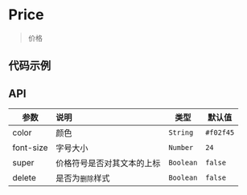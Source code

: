 # Price

> 价格

## 代码示例

<test></test>

<script>
  import test from '@/pages/demo/Price.vue';

  export default {
    components: {
      test
    }
  }
</script>

## API

| 参数 | 说明 | 类型 | 默认值 |
| ----|:-----| ---- | ---- |
| color | 颜色 | `String` | `#f02f45` |
| font-size | 字号大小 | `Number` | `24` |
| super | 价格符号是否对其文本的上标  | `Boolean` | `false` |
| delete | 是否为`删除`样式  | `Boolean` | `false` |
